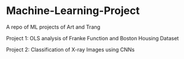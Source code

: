 # Machine-Learning-Project
A repo of ML projects of Art and Trang

Project 1: OLS analysis of Franke Function and Boston Housing Dataset

Project 2: Classification of X-ray Images using CNNs
